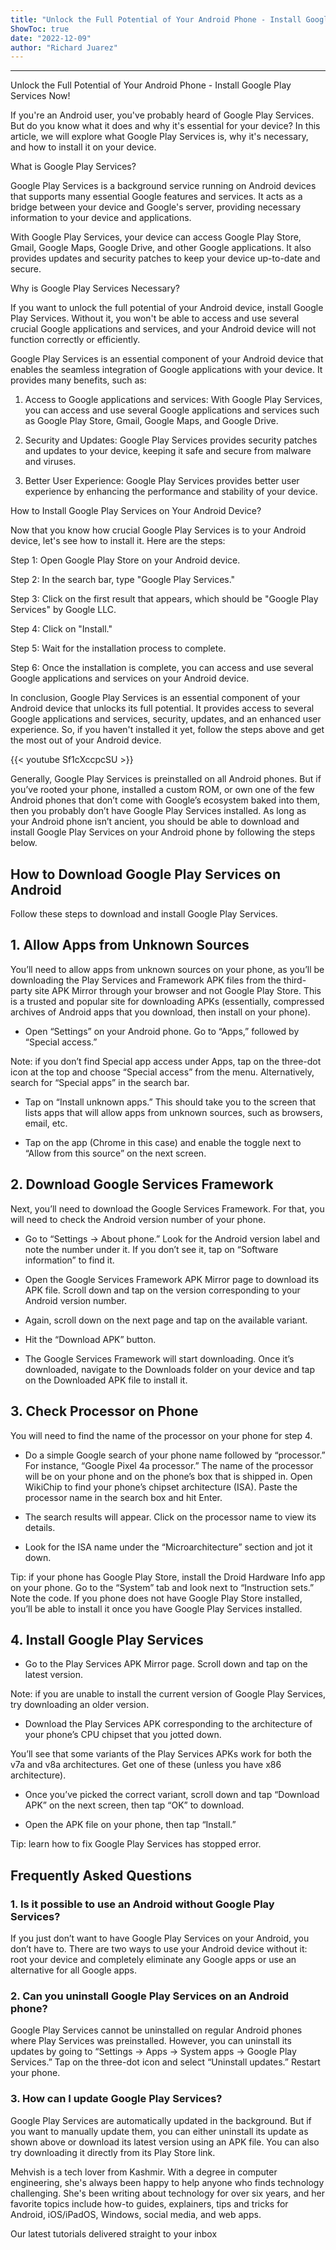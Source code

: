 ```yaml
---
title: "Unlock the Full Potential of Your Android Phone - Install Google Play Services Now!"
ShowToc: true 
date: "2022-12-09"
author: "Richard Juarez"
---
```

*****
Unlock the Full Potential of Your Android Phone - Install Google Play Services Now!

If you're an Android user, you've probably heard of Google Play Services. But do you know what it does and why it's essential for your device? In this article, we will explore what Google Play Services is, why it's necessary, and how to install it on your device.

What is Google Play Services?

Google Play Services is a background service running on Android devices that supports many essential Google features and services. It acts as a bridge between your device and Google's server, providing necessary information to your device and applications.

With Google Play Services, your device can access Google Play Store, Gmail, Google Maps, Google Drive, and other Google applications. It also provides updates and security patches to keep your device up-to-date and secure.

Why is Google Play Services Necessary?

If you want to unlock the full potential of your Android device, install Google Play Services. Without it, you won't be able to access and use several crucial Google applications and services, and your Android device will not function correctly or efficiently.

Google Play Services is an essential component of your Android device that enables the seamless integration of Google applications with your device. It provides many benefits, such as:

1. Access to Google applications and services: With Google Play Services, you can access and use several Google applications and services such as Google Play Store, Gmail, Google Maps, and Google Drive.

2. Security and Updates: Google Play Services provides security patches and updates to your device, keeping it safe and secure from malware and viruses.

3. Better User Experience: Google Play Services provides better user experience by enhancing the performance and stability of your device.

How to Install Google Play Services on Your Android Device?

Now that you know how crucial Google Play Services is to your Android device, let's see how to install it. Here are the steps:

Step 1: Open Google Play Store on your Android device.

Step 2: In the search bar, type "Google Play Services."

Step 3: Click on the first result that appears, which should be "Google Play Services" by Google LLC.

Step 4: Click on "Install."

Step 5: Wait for the installation process to complete.

Step 6: Once the installation is complete, you can access and use several Google applications and services on your Android device.

In conclusion, Google Play Services is an essential component of your Android device that unlocks its full potential. It provides access to several Google applications and services, security, updates, and an enhanced user experience. So, if you haven't installed it yet, follow the steps above and get the most out of your Android device.

{{< youtube Sf1cXccpcSU >}} 



Generally, Google Play Services is preinstalled on all Android phones. But if you’ve rooted your phone, installed a custom ROM, or own one of the few Android phones that don’t come with Google’s ecosystem baked into them, then you probably don’t have Google Play Services installed. As long as your Android phone isn’t ancient, you should be able to download and install Google Play Services on your Android phone by following the steps below.
 
## How to Download Google Play Services on Android
 
Follow these steps to download and install Google Play Services.
 
## 1. Allow Apps from Unknown Sources
 
You’ll need to allow apps from unknown sources on your phone, as you’ll be downloading the Play Services and Framework APK files from the third-party site APK Mirror through your browser and not Google Play Store. This is a trusted and popular site for downloading APKs (essentially, compressed archives of Android apps that you download, then install on your phone).
 
- Open “Settings” on your Android phone. Go to “Apps,” followed by “Special access.”

 
Note: if you don’t find Special app access under Apps, tap on the three-dot icon at the top and choose “Special access” from the menu. Alternatively, search for “Special apps” in the search bar. 
 
- Tap on “Install unknown apps.” This should take you to the screen that lists apps that will allow apps from unknown sources, such as browsers, email, etc.

 
- Tap on the app (Chrome in this case) and enable the toggle next to “Allow from this source” on the next screen.

 
## 2. Download Google Services Framework
 
Next, you’ll need to download the Google Services Framework. For that, you will need to check the Android version number of your phone. 
 
- Go to “Settings → About phone.” Look for the Android version label and note the number under it. If you don’t see it, tap on “Software information” to find it.

 
- Open the Google Services Framework APK Mirror page to download its APK file. Scroll down and tap on the version corresponding to your Android version number.

 
- Again, scroll down on the next page and tap on the available variant.

 
- Hit the “Download APK” button.

 
- The Google Services Framework will start downloading. Once it’s downloaded, navigate to the Downloads folder on your device and tap on the Downloaded APK file to install it.

 
## 3. Check Processor on Phone
 
You will need to find the name of the processor on your phone for step 4.
 
- Do a simple Google search of your phone name followed by “processor.” For instance, “Google Pixel 4a processor.” The name of the processor will be on your phone and on the phone’s box that is shipped in. Open WikiChip to find your phone’s chipset architecture (ISA). Paste the processor name in the search box and hit Enter.

 
- The search results will appear. Click on the processor name to view its details.

 
- Look for the ISA name under the “Microarchitecture” section and jot it down.

 
Tip: if your phone has Google Play Store, install the Droid Hardware Info app on your phone. Go to the “System” tab and look next to “Instruction sets.” Note the code. If you phone does not have Google Play Store installed, you’ll be able to install it once you have Google Play Services installed.
 
## 4. Install Google Play Services
 
- Go to the Play Services APK Mirror page. Scroll down and tap on the latest version.

 
Note: if you are unable to install the current version of Google Play Services, try downloading an older version. 
 
- Download the Play Services APK corresponding to the architecture of your phone’s CPU chipset that you jotted down.

 
You’ll see that some variants of the Play Services APKs work for both the v7a and v8a architectures. Get one of these (unless you have x86 architecture).
 
- Once you’ve picked the correct variant, scroll down and tap “Download APK” on the next screen, then tap “OK” to download.

 
- Open the APK file on your phone, then tap “Install.”

 
Tip: learn how to fix Google Play Services has stopped error. 
 
## Frequently Asked Questions
 
### 1. Is it possible to use an Android without Google Play Services?
 
If you just don’t want to have Google Play Services on your Android, you don’t have to. There are two ways to use your Android device without it: root your device and completely eliminate any Google apps or use an alternative for all Google apps.
 
### 2. Can you uninstall Google Play Services on an Android phone?
 
Google Play Services cannot be uninstalled on regular Android phones where Play Services was preinstalled. However, you can uninstall its updates by going to “Settings → Apps → System apps → Google Play Services.” Tap on the three-dot icon and select “Uninstall updates.” Restart your phone.
 
### 3. How can I update Google Play Services?
 
Google Play Services are automatically updated in the background. But if you want to manually update them, you can either uninstall its update as shown above or download its latest version using an APK file. You can also try downloading it directly from its Play Store link.
 
Mehvish is a tech lover from Kashmir. With a degree in computer engineering, she's always been happy to help anyone who finds technology challenging. She's been writing about technology for over six years, and her favorite topics include how-to guides, explainers, tips and tricks for Android, iOS/iPadOS, Windows, social media, and web apps.
 
Our latest tutorials delivered straight to your inbox




